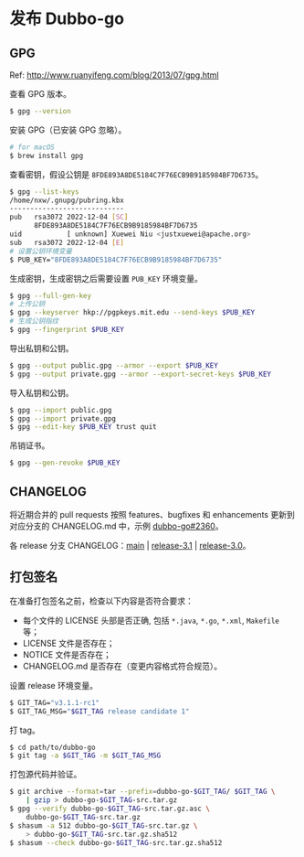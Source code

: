 # 发布 Dubbo-go

## GPG

Ref: http://www.ruanyifeng.com/blog/2013/07/gpg.html

查看 GPG 版本。

```bash
$ gpg --version
```

安装 GPG（已安装 GPG 忽略）。

```bash
# for macOS
$ brew install gpg
```

查看密钥，假设公钥是 `8FDE893A8DE5184C7F76ECB9B9185984BF7D6735`。

```bash
$ gpg --list-keys
/home/nxw/.gnupg/pubring.kbx
----------------------------
pub   rsa3072 2022-12-04 [SC]
      8FDE893A8DE5184C7F76ECB9B9185984BF7D6735
uid           [ unknown] Xuewei Niu <justxuewei@apache.org>
sub   rsa3072 2022-12-04 [E]
# 设置公钥环境变量
$ PUB_KEY="8FDE893A8DE5184C7F76ECB9B9185984BF7D6735"
```

生成密钥，生成密钥之后需要设置 `PUB_KEY` 环境变量。

```bash
$ gpg --full-gen-key
# 上传公钥
$ gpg --keyserver hkp://pgpkeys.mit.edu --send-keys $PUB_KEY
# 生成公钥指纹
$ gpg --fingerprint $PUB_KEY
```

导出私钥和公钥。

```bash
$ gpg --output public.gpg --armor --export $PUB_KEY
$ gpg --output private.gpg --armor --export-secret-keys $PUB_KEY
```

导入私钥和公钥。

```bash
$ gpg --import public.gpg
$ gpg --import private.gpg
$ gpg --edit-key $PUB_KEY trust quit
```

吊销证书。

```bash
$ gpg --gen-revoke $PUB_KEY
```

## CHANGELOG

将近期合并的 pull requests 按照 features、bugfixes 和 enhancements 更新到对应分支的 CHANGELOG.md 中，示例 [dubbo-go#2360](https://github.com/apache/dubbo-go/pull/2360)。

各 release 分支 CHANGELOG：[main](https://github.com/apache/dubbo-go/blob/main/CHANGELOG.md) | [release-3.1](https://github.com/apache/dubbo-go/blob/release-3.1/CHANGELOG.md) | [release-3.0](https://github.com/apache/dubbo-go/blob/release-3.0/CHANGELOG.md)。

## 打包签名

在准备打包签名之前，检查以下内容是否符合要求：

- 每个文件的 LICENSE 头部是否正确, 包括 `*.java`, `*.go`, `*.xml`, `Makefile` 等；
- LICENSE 文件是否存在；
- NOTICE 文件是否存在；
- CHANGELOG.md 是否存在（变更内容格式符合规范）。

设置 release 环境变量。

```bash
$ GIT_TAG="v3.1.1-rc1"
$ GIT_TAG_MSG="$GIT_TAG release candidate 1"
```

打 tag。

```bash
$ cd path/to/dubbo-go
$ git tag -a $GIT_TAG -m $GIT_TAG_MSG
```

打包源代码并验证。

```bash
$ git archive --format=tar --prefix=dubbo-go-$GIT_TAG/ $GIT_TAG \
    | gzip > dubbo-go-$GIT_TAG-src.tar.gz
$ gpg --verify dubbo-go-$GIT_TAG-src.tar.gz.asc \
    dubbo-go-$GIT_TAG-src.tar.gz
$ shasum -a 512 dubbo-go-$GIT_TAG-src.tar.gz \
    > dubbo-go-$GIT_TAG-src.tar.gz.sha512
$ shasum --check dubbo-go-$GIT_TAG-src.tar.gz.sha512
```

